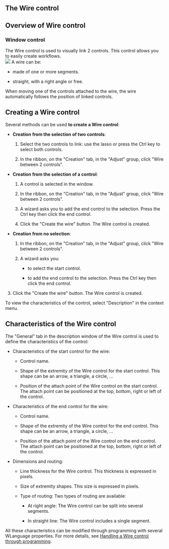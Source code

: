 


## The Wire control
			



<a name="NOTE1"></a>
<a name="NOTE1_1"></a>


## Overview of Wire control
<a name="overview_wire_control_ELTTEXTE000162"></a>


### Window control
<a name="window_control_ELTPARAGRAPHE000011"></a>The Wire control is used to visually link 2 controls. This control allows you to easily create workflows. <br>![](https://doc.pcsoft.fr/en-US/images/image.awp?langid=3&name=WD-Champ%20Fil.jpg)
A wire can be: 

- made of one or more segments. 

- straight, with a right angle or free. 




When moving one of the controls attached to the wire, the wire automatically follows the position of linked controls. 

<a name="NOTE2"></a>
<a name="NOTE2_1"></a>


## Creating a Wire control
<a name="creating_wire_control_ELTTEXTE000186"></a>
Several methods can be used **to create a Wire control**: 

- **Creation from the selection of two controls**: 

	1. Select the two controls to link: use the lasso or press the Ctrl key to select both controls. 

	2. In the ribbon, on the "Creation" tab, in the "Adjust" group, click "Wire between 2 controls". 




- **Creation from the selection of a control**: 

	1. A control is selected in the window. 

	2. In the ribbon, on the "Creation" tab, in the "Adjust" group, click "Wire between 2 controls". 

	3. A wizard asks you to add the end control to the selection. Press the Ctrl key then click the end control. 

	4. Click the "Create the wire" button. The Wire control is created. 




- **Creation from no selection**: 

	1. In the ribbon, on the "Creation" tab, in the "Adjust" group, click "Wire between 2 controls". 

	2. A wizard asks you: 

		- to select the start control. 

		- to add the end control to the selection. Press the Ctrl key then click the end control.  




3. Click the "Create the wire" button. The Wire control is created.




To view the characteristics of the control, select "Description" in the context menu. 

<a name="NOTE3"></a>
<a name="NOTE3_1"></a>


## Characteristics of the Wire control
<a name="characteristics_the_wire_control_ELTTEXTE000210"></a>
The "General" tab in the description window of the Wire control is used to define the characteristics of the control: 

- Characteristics of the start control for the wire: 

	- Control name. 

	- Shape of the extremity of the Wire control for the start control. This shape can be an arrow, a triangle, a circle, ... 

	- Position of the attach point of the Wire control on the start control. The attach point can be positioned at the top, bottom, right or left of the control. 




- Characteristics of the end control for the wire: 

	- Control name. 

	- Shape of the extremity of the Wire control for the end control. This shape can be an arrow, a triangle, a circle, ...

	- Position of the attach point of the Wire control on the end control. The attach point can be positioned at the top, bottom, right or left of the control. 




- Dimensions and routing: 

	- Line thickness for the Wire control. This thickness is expressed in pixels. 

	- Size of extremity shapes. This size is expressed in pixels. 

	- Type of routing: Two types of routing are available: 

		- At right angle: The Wire control can be split into several segments. 

		- In straight line: The Wire control includes a single segment. 







All these characteristics can be modified through programming with several WLanguage properties. For more details, see [Handling a Wire control through programming](../WDChamp/1410087004.md). 


